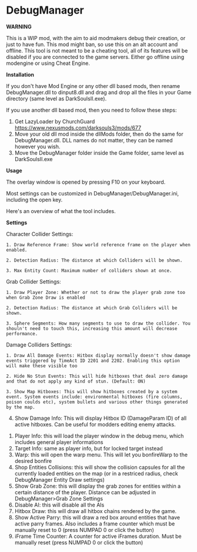 # DebugManager

**WARNING**

This is a WIP mod, with the aim to aid modmakers debug their creation, or just to have fun. 
This mod might ban, so use this on an alt account and offline.
This tool is not meant to be a cheating tool, all of its features will be disabled if you are connected to the game servers. Either go offline using modengine or using Cheat Engine.

**Installation**

If you don't have Mod Engine or any other dll based mods, then rename DebugManager.dll to dinput8.dll and drag and drop all the files in your Game directory (same level as DarkSoulsII.exe).

If you use another dll based mod, then you need to follow these steps:
1) Get LazyLoader by ChurchGuard https://www.nexusmods.com/darksouls3/mods/677
2) Move your old dll mod inside the dllMods folder, then do the same for DebugManager.dll. DLL names do not matter, they can be named however you wish.
3) Move the DebugManager folder inside the Game folder, same level as DarkSoulsII.exe

**Usage**

The overlay window is opened by pressing F10 on your keyboard.

Most settings can be customized in DebugManager/DebugManager.ini, including the open key.

Here's an overview of what the tool includes.

**Settings**

Character Collider Settings:

	1. Draw Reference Frame: Show world reference frame on the player when enabled.
	
	2. Detection Radius: The distance at which Colliders will be shown.
	
	3. Max Entity Count: Maximum number of colliders shown at once.
	
Grab Collider Settings:

	1. Draw Player Zone: Whether or not to draw the player grab zone too when Grab Zone Draw is enabled
	
	2. Detection Radius: The distance at which Grab Colliders will be shown.
	
	3. Sphere Segments: How many segments to use to draw the collider. You shouln't need to touch this, increasing this amount will decrease performance.
	
Damage Colliders Settings:

	1. Draw All Damage Events: Hitbox display normally doesn't show damage events triggered by TimeAct ID 2201 and 2202. Enabling this option will make these visible too
	
	2. Hide No Stun Events: This will hide hitboxes that deal zero damage and that do not apply any kind of stun. (Default: ON)
	
	3. Show Map Hitboxes: This will show hitboxes created by a system event. System events include: environmental hitboxes (fire columns, poison coulds etc), system bullets and various other things generated by the map.
  
  4. Show Damage Info: This will display Hitbox ID (DamageParam ID) of all active hitboxes. Can be useful for modders editing enemy attacks.

1) Player Info: this will load the player window in the debug menu, which includes general player informations
2) Target Info: same as player info, but for locked target instead
3) Warp: this will open the warp menu. This will let you bonfireWarp to the desired bonfire
4) Shop Entities Collisions: this will show the collision capsules for all the currently loaded entities on the map (or in a restriced radius, check DebugManager Entity Draw settings)
5) Show Grab Zone: this will display the grab zones for entities within a certain distance of the player. Distance can be adjusted in DebugManager>Grab Zone Settings
6) Disable AI: this will disable all the AIs
7) Hitbox Draw: this will draw all hitbox chains rendered by the game.
8) Show Active Parry: this will draw a red box around entities that have active parry frames. Also includes a frame counter which must be manually reset to 0 (press NUMPAD 0 or click the button)
9) iFrame Time Counter: A counter for active iFrames duration. Must be manually reset (press NUMPAD 0 or click the button)
